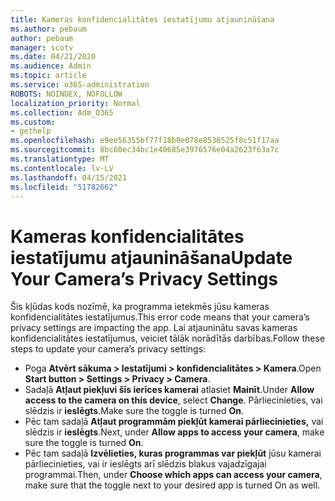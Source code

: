 ```yaml
---
title: Kameras konfidencialitātes iestatījumu atjaunināšana
ms.author: pebaum
author: pebaum
manager: scotv
ms.date: 04/21/2020
ms.audience: Admin
ms.topic: article
ms.service: o365-administration
ROBOTS: NOINDEX, NOFOLLOW
localization_priority: Normal
ms.collection: Adm_O365
ms.custom:
- gethelp
ms.openlocfilehash: e9ee56355bf77f18b0e078e8536525f8c51f17aa
ms.sourcegitcommit: 8bc60ec34bc1e40685e3976576e04a2623f63a7c
ms.translationtype: MT
ms.contentlocale: lv-LV
ms.lasthandoff: 04/15/2021
ms.locfileid: "51782662"
---
```

# <a name="update-your-cameras-privacy-settings"></a><span data-ttu-id="99e43-102">Kameras konfidencialitātes iestatījumu atjaunināšana</span><span class="sxs-lookup"><span data-stu-id="99e43-102">Update Your Camera’s Privacy Settings</span></span>

<span data-ttu-id="99e43-103">Šis kļūdas kods nozīmē, ka programma ietekmēs jūsu kameras konfidencialitātes iestatījumus.</span><span class="sxs-lookup"><span data-stu-id="99e43-103">This error code means that your camera’s privacy settings are impacting the app.</span></span> <span data-ttu-id="99e43-104">Lai atjauninātu savas kameras konfidencialitātes iestatījumus, veiciet tālāk norādītās darbības.</span><span class="sxs-lookup"><span data-stu-id="99e43-104">Follow these steps to update your camera’s privacy settings:</span></span>

- <span data-ttu-id="99e43-105">Poga **Atvērt sākuma > Iestatījumi > konfidencialitātes > Kamera**.</span><span class="sxs-lookup"><span data-stu-id="99e43-105">Open **Start button > Settings > Privacy > Camera**.</span></span>
- <span data-ttu-id="99e43-106">Sadaļā **Atļaut piekļuvi šīs ierīces kamerai** atlasiet **Mainīt**.</span><span class="sxs-lookup"><span data-stu-id="99e43-106">Under **Allow access to the camera on this device**, select **Change**.</span></span> <span data-ttu-id="99e43-107">Pārliecinieties, vai slēdzis ir **ieslēgts**.</span><span class="sxs-lookup"><span data-stu-id="99e43-107">Make sure the toggle is turned **On**.</span></span>
- <span data-ttu-id="99e43-108">Pēc tam sadaļā **Atļaut programmām piekļūt kamerai pārliecinieties,** vai slēdzis ir **ieslēgts**.</span><span class="sxs-lookup"><span data-stu-id="99e43-108">Next, under **Allow apps to access your camera**, make sure the toggle is turned **On**.</span></span>
- <span data-ttu-id="99e43-109">Pēc tam sadaļā **Izvēlieties, kuras programmas var piekļūt** jūsu kamerai pārliecinieties, vai ir ieslēgts arī slēdzis blakus vajadzīgajai programmai.</span><span class="sxs-lookup"><span data-stu-id="99e43-109">Then, under **Choose which apps can access your camera**, make sure that the toggle next to your desired app is turned On as well.</span></span>
